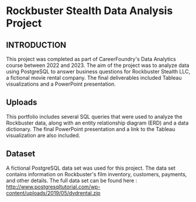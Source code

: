 # Rockbuster Stealth Data Analysis Project

## INTRODUCTION
This project was completed as part of CareerFoundry's Data Analytics course between 2022 and 2023. The aim of the project was to analyze data using PostgreSQL to answer business questions for Rockbuster Stealth LLC, a fictional movie rental company. The final deliverables included Tableau visualizations and a PowerPoint presentation.

## Uploads
This portfolio includes several SQL queries that were used to analyze the Rockbuster data, along with an entity relationship diagram (ERD) and a data dictionary. The final PowerPoint presentation and a link to the Tableau visualization are also included.

## Dataset
A fictional PostgreSQL data set was used for this project. The data set contains information on Rockbuster's film inventory, customers, payments, and other details. The full data set can be found here : http://www.postgresqltutorial.com/wp-content/uploads/2019/05/dvdrental.zip 
